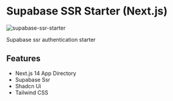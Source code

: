 # Supabase SSR Starter (Next.js)

![supabase-ssr-starter](https://github.com/nermalcat69/supabase-ssr-starter/assets/73933669/35464eb1-467a-4c60-81a5-8d7b2e16b0d7)

Supabase ssr authentication starter

## Features

- Next.js 14 App Directory
- Supabase Ssr
- Shadcn Ui
- Tailwind CSS
